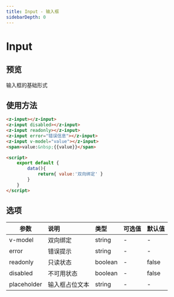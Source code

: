 ```yaml
---
title: Input - 输入框
sidebarDepth: 0
---
```

# Input

## 预览
输入框的基础形式

<input-demo/>

## 使用方法
```html
<z-input></z-input>
<z-input disabled></z-input>
<z-input readonly></z-input>
<z-input error="错误信息"></z-input>
<z-input v-model="value"></z-input>
<span>value:&nbsp;{{value}}</span>

<script>
    export default {
        data(){
            return{ value:'双向绑定' }
        }
    }
</script>
```


## 选项
| 参数        | 说明          | 类型    | 可选值    | 默认值 |
| ----------- |:--------------|:--------|:----------|:------|
| v-model     | 双向绑定      | string  |-          |-      |
| error       | 错误提示      | string  |-          |-      |
| readonly    | 只读状态      | boolean |-          |false  |
| disabled    | 不可用状态    | boolean |-          |false  |
| placeholder | 输入框占位文本| string  |-          |-      |